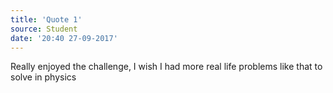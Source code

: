 ```yaml
---
title: 'Quote 1'
source: Student
date: '20:40 27-09-2017'
---
```


Really enjoyed the challenge, I wish I had more real life problems like that to solve in physics